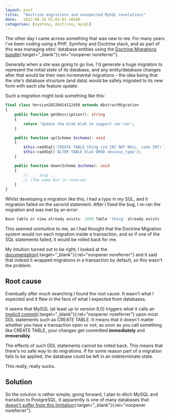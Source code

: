 ```yaml
---
layout: post
title:  "Doctrine migrations and unexpected MySQL revelations"
date:   2022-06-16 01:01:01 +0100
categories: [symfony, doctrine, mysql]
---
```


The other day I came across something that was new to me. For many years I've been coding using a PHP, Symfony and Doctrine stack, and as part of this was managing sites' database entities using the [Doctrine Migrations bundle](https://symfony.com/bundles/DoctrineMigrationsBundle/current/index.html){:target="_blank"}{:rel="noopener noreferrer"}.

Generally when a site was going to go live, I'd generate a huge migration to represent the initial state of its database, and any entity/database changes after that would be their own incremental migrations - the idea being that the site's database structure (and data) would be safely migrated to its new form with each site feature update.

Such a migration might look something like this:

```php
final class Version20220414112450 extends AbstractMigration
{
    public function getDescription(): string
    {
        return 'Update the blah blah to support rar-rar';
    }

    public function up(Schema $schema): void
    {
        $this->addSql('CREATE TABLE thing (id INT NOT NULL, code INT)');
        $this->addSql('ALTER TABLE blah DROD obvious_typo');
    }

    public function down(Schema $schema): void
    {
        // ... snip ...
        // (The same but in reverse)
    }
}
```

Whilst developing a migration like this, I had a typo in my SQL, and it migration failed on the second statement. After I fixed the bug, I re-ran the migration and was met by an error:

```js
Base table or view already exists: 1050 Table 'thing' already exists
```

This seemed unintuitive to me, as I had thought that the Doctrine Migration system would run each migration inside a transaction, and so if one of the SQL statements failed, it would be rolled back for me.

My intuition turned out to be right; I looked at the [documentation](https://www.doctrine-project.org/projects/doctrine-migrations/en/3.3/reference/configuration.html){:target="_blank"}{:rel="noopener noreferrer"} and it said that indeed it wrapped migrations in a transaction by default, so this wasn't the problem.

## Root cause

Eventually after much searching I found the root cause. It wasn't what I expected and it flew in the face of what I expected from databases.

It seems that MySQL (at least up to version 8.0) triggers what it calls an [implicit commit](https://dev.mysql.com/doc/refman/8.0/en/implicit-commit.html){:target="_blank"}{:rel="noopener noreferrer"} upon most DDL statements such as CREATE TABLE. It means that it doesn't matter whether you have a transaction open or not; as soon as you call something like CREATE TABLE, your changes get committed **immediately** and **irreversibly**. 

The effects of such DDL statements cannot be rolled back. This means that there's no safe way to do migrations. If for some reason part of a migration fails to be applied, the database could be left in an indeterminate state.

This really, really sucks.

## Solution

So the solution is rather simple; going forward, I plan to ditch MySQL and transition to PostgreSQL. It apparently is one of many databases that [doesn't suffer from this limitation](https://wiki.postgresql.org/wiki/Transactional_DDL_in_PostgreSQL:_A_Competitive_Analysis){:target="_blank"}{:rel="noopener noreferrer"}.
